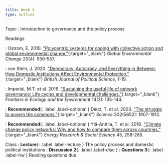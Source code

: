 ```yaml
---
title: Week 4
type: outline
---
```


Topic
: Introduction to governance and the policy process

Readings

: Ostrom, E. 2010. ["Polycentric systems for coping with collective action and global environmental change."](https://doi.org/10.1016/j.gloenvcha.2010.07.004){:target="_blank"} _Global Environmental Change_ 20(4): 550-557.

: von Stein, J. 2020. ["Democracy, Autocracy, and Everything in Between: How Domestic Institutions Affect Environmental Protection."](https://doi.org/10.1017/S000712342000054X){:target="_blank"} _British Journal of Political Science_, 1-19.

: Imperial, M.T. et al. 2016. ["Sustaining the useful life of network governance: Life cycles and developmental challenges."](https://doi.org/10.1002/fee.1249){:target="_blank"} _Frontiers in Ecology and the Environment_ 14(3): 135-144.

: **Recommended**{: .label .label-optional } Dietz, T. et al. 2003. ["The struggle to govern the commons."](https://doi.org/10.1126/science.1091015){:target="_blank"} _Science_ 302(5652): 1907-1912.

: **Recommended**{: .label .label-optional } Ylä-Anttila, T. et al. 2018. ["Climate change policy networks: Why and how to compare them across countries."](https://doi.org/10.1016/j.erss.2018.06.020){:target="_blank"} _Energy Research & Social Science_ 45, 258-265. 

Class
: **Lecture**{: .label .label-lecture } The policy process and domestic political institutions
: **Discussion 2**{: .label .label-disc }
: **Questions 3**{: .label .label-hw } Reading questions due
